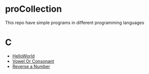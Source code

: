 # proCollection
This repo have simple programs in different programming languages

# C
- [HelloWorld](https://github.com/omi10859/proCollection/blob/master/c/HelloWorld.c)
- [Vowel Or Consonant](https://github.com/omi10859/proCollection/blob/master/c/VowelorConsonant.c)
- [Reverse a Number](https://github.com/omi10859/proCollection/blob/master/c/reverseNumber.c)

